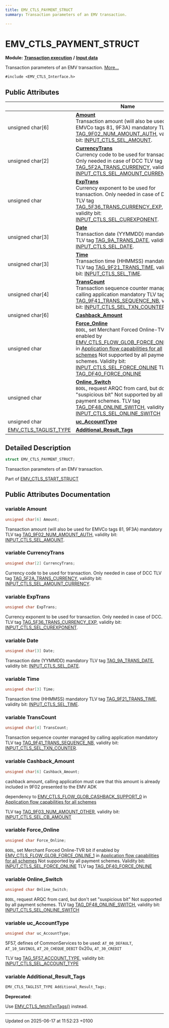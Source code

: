 ```yaml
---
title: EMV_CTLS_PAYMENT_STRUCT
summary: Transaction parameters of an EMV transaction. 

---
```


# EMV_CTLS_PAYMENT_STRUCT

**Module:** **[Transaction execution](group___a_d_k___t_r_x___e_x_e_c.md)** **/** **[Input data](group___d_e_f___f_l_o_w___i_n_p_u_t.md)**



Transaction parameters of an EMV transaction.  [More...](#detailed-description)


`#include <EMV_CTLS_Interface.h>`

## Public Attributes

|                | Name           |
| -------------- | -------------- |
| unsigned char[6] | **[Amount](struct_e_m_v___c_t_l_s___p_a_y_m_e_n_t___s_t_r_u_c_t.md#variable-amount)** <br>Transaction amount (will also be used for EMVCo tags 81, 9F3A)    mandatory    TLV tag [TAG_9F02_NUM_AMOUNT_AUTH](), validity bit: [INPUT_CTLS_SEL_AMOUNT]().  |
| unsigned char[2] | **[CurrencyTrans](struct_e_m_v___c_t_l_s___p_a_y_m_e_n_t___s_t_r_u_c_t.md#variable-currencytrans)** <br>Currency code to be used for transaction. Only needed in case of DCC    TLV tag [TAG_5F2A_TRANS_CURRENCY](), validity bit: [INPUT_CTLS_SEL_AMOUNT_CURRENCY]().  |
| unsigned char | **[ExpTrans](struct_e_m_v___c_t_l_s___p_a_y_m_e_n_t___s_t_r_u_c_t.md#variable-exptrans)** <br>Currency exponent to be used for transaction. Only needed in case of DCC.    TLV tag [TAG_5F36_TRANS_CURRENCY_EXP](), validity bit: [INPUT_CTLS_SEL_CUREXPONENT]().  |
| unsigned char[3] | **[Date](struct_e_m_v___c_t_l_s___p_a_y_m_e_n_t___s_t_r_u_c_t.md#variable-date)** <br>Transaction date (YYMMDD)    mandatory    TLV tag [TAG_9A_TRANS_DATE](), validity bit: [INPUT_CTLS_SEL_DATE]().  |
| unsigned char[3] | **[Time](struct_e_m_v___c_t_l_s___p_a_y_m_e_n_t___s_t_r_u_c_t.md#variable-time)** <br>Transaction time (HHMMSS)    mandatory    TLV tag [TAG_9F21_TRANS_TIME](), validity bit: [INPUT_CTLS_SEL_TIME]().  |
| unsigned char[4] | **[TransCount](struct_e_m_v___c_t_l_s___p_a_y_m_e_n_t___s_t_r_u_c_t.md#variable-transcount)** <br>Transaction sequence counter managed by calling application    mandatory    TLV tag [TAG_9F41_TRANS_SEQUENCE_NB](), validity bit: [INPUT_CTLS_SEL_TXN_COUNTER]().  |
| unsigned char[6] | **[Cashback_Amount](struct_e_m_v___c_t_l_s___p_a_y_m_e_n_t___s_t_r_u_c_t.md#variable-cashback-amount)**  |
| unsigned char | **[Force_Online](struct_e_m_v___c_t_l_s___p_a_y_m_e_n_t___s_t_r_u_c_t.md#variable-force-online)** <br>`BOOL`, set Merchant Forced Online-TVR bit if enabled by [EMV_CTLS_FLOW_GLOB_FORCE_ONLINE_1]() in [Application flow capabilities for all schemes]()   Not supported by all payment schemes.    Validity bit: [INPUT_CTLS_SEL_FORCE_ONLINE]()   TLV tag [TAG_DF40_FORCE_ONLINE]() |
| unsigned char | **[Online_Switch](struct_e_m_v___c_t_l_s___p_a_y_m_e_n_t___s_t_r_u_c_t.md#variable-online-switch)** <br>`BOOL`, request ARQC from card, but don't set "suspicious bit"    Not supported by all payment schemes.    TLV tag [TAG_DF48_ONLINE_SWITCH](), validity bit: [INPUT_CTLS_SEL_ONLINE_SWITCH]() |
| unsigned char | **[uc_AccountType](struct_e_m_v___c_t_l_s___p_a_y_m_e_n_t___s_t_r_u_c_t.md#variable-uc-accounttype)**  |
| [EMV_CTLS_TAGLIST_TYPE](group___d_e_f___c_o_n_f___a_p_p_l_i.md#typedef-emv-ctls-taglist-type) | **[Additional_Result_Tags](struct_e_m_v___c_t_l_s___p_a_y_m_e_n_t___s_t_r_u_c_t.md#variable-additional-result-tags)**  |

## Detailed Description

```cpp
struct EMV_CTLS_PAYMENT_STRUCT;
```

Transaction parameters of an EMV transaction. 

Part of [EMV_CTLS_START_STRUCT](struct_e_m_v___c_t_l_s___s_t_a_r_t___s_t_r_u_c_t.md)

## Public Attributes Documentation

### variable Amount

```cpp
unsigned char[6] Amount;
```

Transaction amount (will also be used for EMVCo tags 81, 9F3A)    mandatory    TLV tag [TAG_9F02_NUM_AMOUNT_AUTH](), validity bit: [INPUT_CTLS_SEL_AMOUNT](). 

### variable CurrencyTrans

```cpp
unsigned char[2] CurrencyTrans;
```

Currency code to be used for transaction. Only needed in case of DCC    TLV tag [TAG_5F2A_TRANS_CURRENCY](), validity bit: [INPUT_CTLS_SEL_AMOUNT_CURRENCY](). 

### variable ExpTrans

```cpp
unsigned char ExpTrans;
```

Currency exponent to be used for transaction. Only needed in case of DCC.    TLV tag [TAG_5F36_TRANS_CURRENCY_EXP](), validity bit: [INPUT_CTLS_SEL_CUREXPONENT](). 

### variable Date

```cpp
unsigned char[3] Date;
```

Transaction date (YYMMDD)    mandatory    TLV tag [TAG_9A_TRANS_DATE](), validity bit: [INPUT_CTLS_SEL_DATE](). 

### variable Time

```cpp
unsigned char[3] Time;
```

Transaction time (HHMMSS)    mandatory    TLV tag [TAG_9F21_TRANS_TIME](), validity bit: [INPUT_CTLS_SEL_TIME](). 

### variable TransCount

```cpp
unsigned char[4] TransCount;
```

Transaction sequence counter managed by calling application    mandatory    TLV tag [TAG_9F41_TRANS_SEQUENCE_NB](), validity bit: [INPUT_CTLS_SEL_TXN_COUNTER](). 

### variable Cashback_Amount

```cpp
unsigned char[6] Cashback_Amount;
```


cashback amount, calling application must care that this amount is already included in 9F02 presented to the EMV ADK 

 dependency to [EMV_CTLS_FLOW_GLOB_CASHBACK_SUPPORT_0](group___d_e_f___f_l_o_w___g_l_o_b.md#define-emv-ctls-flow-glob-cashback-support-0) in [Application flow capabilities for all schemes](group___d_e_f___f_l_o_w___g_l_o_b.md)

 TLV tag [TAG_9F03_NUM_AMOUNT_OTHER](group___e_m_v_c_o___t_a_g_s.md#define-tag-9f03-num-amount-other), validity bit: [INPUT_CTLS_SEL_CB_AMOUNT](group___d_e_f___i_n_p_u_t___s_e_l_e_c_t.md#define-input-ctls-sel-cb-amount)


### variable Force_Online

```cpp
unsigned char Force_Online;
```

`BOOL`, set Merchant Forced Online-TVR bit if enabled by [EMV_CTLS_FLOW_GLOB_FORCE_ONLINE_1]() in [Application flow capabilities for all schemes]()   Not supported by all payment schemes.    Validity bit: [INPUT_CTLS_SEL_FORCE_ONLINE]()   TLV tag [TAG_DF40_FORCE_ONLINE]()

### variable Online_Switch

```cpp
unsigned char Online_Switch;
```

`BOOL`, request ARQC from card, but don't set "suspicious bit"    Not supported by all payment schemes.    TLV tag [TAG_DF48_ONLINE_SWITCH](), validity bit: [INPUT_CTLS_SEL_ONLINE_SWITCH]()

### variable uc_AccountType

```cpp
unsigned char uc_AccountType;
```


5F57, defines of CommonServices to be used: `AT_00_DEFAULT`, `AT_10_SAVINGS`, `AT_20_CHEQUE_DEBIT` 0x20u, `AT_30_CREDIT`

 TLV tag [TAG_5F57_ACCOUNT_TYPE](group___e_m_v_c_o___t_a_g_s.md#define-tag-5f57-account-type), validity bit: [INPUT_CTLS_SEL_ACCOUNT_TYPE](group___d_e_f___i_n_p_u_t___s_e_l_e_c_t.md#define-input-ctls-sel-account-type)


### variable Additional_Result_Tags

```cpp
EMV_CTLS_TAGLIST_TYPE Additional_Result_Tags;
```


**Deprecated**: 

Use [EMV_CTLS_fetchTxnTags()](group___f_u_n_c___f_l_o_w.md#function-emv-ctls-fetchtxntags) instead. 

-------------------------------

Updated on 2025-06-17 at 11:52:23 +0100